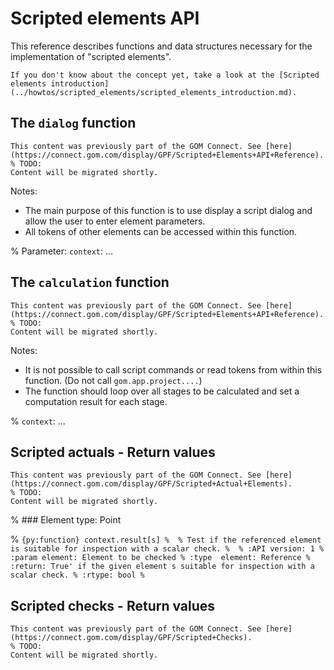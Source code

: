 # Scripted elements API

This reference describes functions and data structures necessary for the implementation of "scripted elements".

```{seealso}
If you don't know about the concept yet, take a look at the [Scripted elements introduction](../howtos/scripted_elements/scripted_elements_introduction.md).
```

## The `dialog` function

```{note}
This content was previously part of the GOM Connect. See [here](https://connect.gom.com/display/GPF/Scripted+Elements+API+Reference).
% TODO: 
Content will be migrated shortly.
```


Notes:

* The main purpose of this function is to use display a script dialog and allow the user to enter element parameters.
* All tokens of other elements can be accessed within this function.

% Parameter: `context`: ...


## The `calculation` function

```{note}
This content was previously part of the GOM Connect. See [here](https://connect.gom.com/display/GPF/Scripted+Elements+API+Reference).
% TODO: 
Content will be migrated shortly.
```

Notes:
* It is not possible to call script commands or read tokens from within this function. (Do not call `gom.app.project....`)
* The function should loop over all stages to be calculated and set a computation result  for each stage.

% `context`: ...


## Scripted actuals - Return values

```{note}
This content was previously part of the GOM Connect. See [here](https://connect.gom.com/display/GPF/Scripted+Actual+Elements).
% TODO: 
Content will be migrated shortly.
```


% ### Element type: Point

% ```{py:function} context.result[s]
% 
% Test if the referenced element is suitable for inspection with a scalar check.
% 
% :API version: 1
% :param element: Element to be checked
% :type  element: Reference
% :return: True' if the given element s suitable for inspection with a scalar check.
% :rtype: bool
% ```

## Scripted checks - Return values

```{note}
This content was previously part of the GOM Connect. See [here](https://connect.gom.com/display/GPF/Scripted+Checks).
% TODO: 
Content will be migrated shortly.
```


